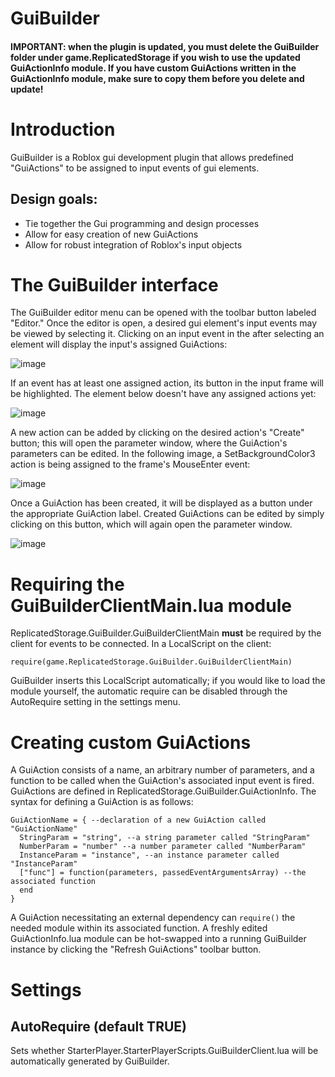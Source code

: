 GuiBuilder
=

#### **IMPORTANT: when the plugin is updated, you must delete the GuiBuilder folder under game.ReplicatedStorage if you wish to use the updated GuiActionInfo module. If you have custom GuiActions written in the GuiActionInfo module, make sure to copy them before you delete and update!**

# Introduction 

GuiBuilder is a Roblox gui development plugin that allows predefined "GuiActions" to be assigned to input events of gui elements.

## Design goals:

- Tie together the Gui programming and design processes 
- Allow for easy creation of new GuiActions
- Allow for robust integration of Roblox's input objects

# The GuiBuilder interface

The GuiBuilder editor menu can be opened with the toolbar button labeled "Editor." Once the editor is open, a desired gui element's input events may be viewed by selecting it. Clicking on an input event in the after selecting an element will display the input's assigned GuiActions:

![image](https://github.com/kennethloeffler/GuiBuilder/blob/master/images/tutorial1.png)

If an event has at least one assigned action, its button in the input frame will be highlighted. The element below doesn't have any assigned actions yet:

![image](https://github.com/kennethloeffler/GuiBuilder/blob/master/images/tutorial3.png)

A new action can be added by clicking on the desired action's "Create" button; this will open the parameter window, where the GuiAction's parameters can be edited. In the following image, a SetBackgroundColor3 action is being assigned to the frame's MouseEnter event:

![image](https://github.com/kennethloeffler/GuiBuilder/blob/master/images/tutorial2.png)

Once a GuiAction has been created, it will be displayed as a button under the appropriate GuiAction label. Created GuiActions can be edited by simply clicking on this button, which will again open the parameter window. 

![image](https://github.com/kennethloeffler/GuiBuilder/blob/master/images/tutorial4.png)

# Requiring the GuiBuilderClientMain.lua module

ReplicatedStorage.GuiBuilder.GuiBuilderClientMain **must** be required by the client for events to be connected. In a LocalScript on the client:

```
require(game.ReplicatedStorage.GuiBuilder.GuiBuilderClientMain)
```

GuiBuilder inserts this LocalScript automatically; if you would like to load the module yourself, the automatic require can be disabled through the AutoRequire setting in the settings menu.

# Creating custom GuiActions

A GuiAction consists of a name, an arbitrary number of parameters, and a function to be called when the GuiAction's associated input event is fired. GuiActions are defined in ReplicatedStorage.GuiBuilder.GuiActionInfo. The syntax for defining a GuiAction is as follows:

```
GuiActionName = { --declaration of a new GuiAction called "GuiActionName"
  StringParam = "string", --a string parameter called "StringParam"  
  NumberParam = "number" --a number parameter called "NumberParam" 
  InstanceParam = "instance", --an instance parameter called "InstanceParam"  
  ["func"] = function(parameters, passedEventArgumentsArray) --the associated function  
  end
}
```

A GuiAction necessitating an external dependency can `require()` the needed module within its associated function. A freshly edited GuiActionInfo.lua module can be hot-swapped into a running GuiBuilder instance by clicking the "Refresh GuiActions" toolbar button.

# Settings

## AutoRequire (default TRUE)

Sets whether StarterPlayer.StarterPlayerScripts.GuiBuilderClient.lua will be automatically generated by GuiBuilder. 
